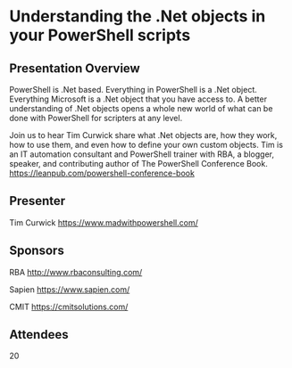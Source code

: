 # Understanding the .Net objects in your PowerShell scripts

## Presentation Overview

PowerShell is .Net based. Everything in PowerShell is a .Net object. Everything Microsoft is a .Net object that you have access to. A better understanding of .Net objects opens a whole new world of what can be done with PowerShell for scripters at any level.

Join us to hear Tim Curwick share what .Net objects are, how they work, how to use them, and even how to define your own custom objects. Tim is an IT automation consultant and PowerShell trainer with RBA, a blogger, speaker, and contributing author of The PowerShell Conference Book. <https://leanpub.com/powershell-conference-book>

## Presenter

  Tim Curwick <https://www.madwithpowershell.com/>

## Sponsors

  RBA <http://www.rbaconsulting.com/>

  Sapien <https://www.sapien.com/>

  CMIT <https://cmitsolutions.com/>

## Attendees

  20